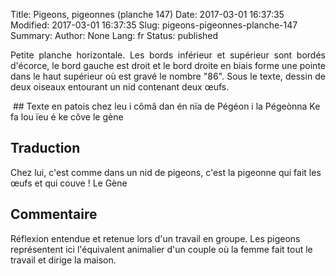 Title: Pigeons, pigeonnes (planche 147)
Date: 2017-03-01 16:37:35
Modified: 2017-03-01 16:37:35
Slug: pigeons-pigeonnes-planche-147
Summary: 
Author: None
Lang: fr
Status: published

<p style="text-align:justify;">Petite planche horizontale. Les bords inférieur et supérieur sont bordés d'écorce, le bord gauche est droit et le bord droite en biais forme une pointe dans le haut supérieur où est gravé le nombre "86". Sous le texte, dessin de deux oiseaux entourant un nid contenant deux œufs. </p>
<img style="float: center;" alt="" src="{static}/images/planche_147-2.png">
## Texte en patois
chez leu i cômâ dan én nïa de Pégéon i la Pégeònna Ke fa lou ïeu é ke côve            le gène

## Traduction
Chez lui, c'est comme dans un nid de pigeons, c'est la pigeonne qui fait les œufs et qui couve !   Le Gène

## Commentaire
Réflexion entendue et retenue lors d'un travail en groupe. Les pigeons représentent ici l'équivalent animalier d'un couple où la femme fait tout le travail et dirige la maison.
<img style="float: center;" alt="" src="{static}/images/planche_147_dessins.png">
